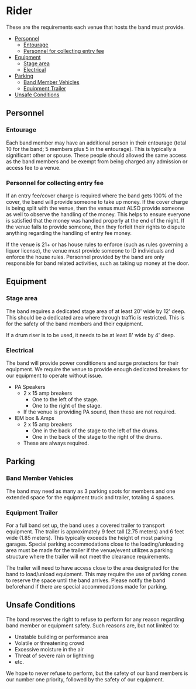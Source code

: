 <!-- title: The Perfect Strangers - Rider -->
# Rider <!-- omit from toc -->

These are the requirements each venue that hosts the band must provide.

- [Personnel](#personnel)
  - [Entourage](#entourage)
  - [Personnel for collecting entry fee](#personnel-for-collecting-entry-fee)
- [Equipment](#equipment)
  - [Stage area](#stage-area)
  - [Electrical](#electrical)
- [Parking](#parking)
  - [Band Member Vehicles](#band-member-vehicles)
  - [Equipment Trailer](#equipment-trailer)
- [Unsafe Conditions](#unsafe-conditions)

## Personnel

### Entourage

Each band member may have an additional person in their entourage (total 10 for the band; 5 members plus 5 in the entourage). This is typically a significant other or spouse. These people should allowed the same access as the band members and be exempt from being charged any admission or access fee to a venue.

### Personnel for collecting entry fee

If an entry fee/cover charge is required where the band gets 100% of the cover, the band will provide someone to take up money. If the cover charge is being split with the venue, then the venus must ALSO provide someone as well to observe the handling of the money. This helps to ensure everyone is satisfied that the money was handled properly at the end of the night. If the venue fails to provide someone, then they forfeit their rights to dispute anything regarding the handling of entry fee money.

If the venue is 21+ or has house rules to enforce (such as rules governing a liquor license), the venue must provide someone to ID individuals and enforce the house rules. Personnel provided by the band are only responsible for band related activities, such as taking up money at the door.

## Equipment

### Stage area

The band requires a dedicated stage area of at least 20' wide by 12' deep. This should be a dedicated area where through traffic is restricted. This is for the safety of the band members and their equipment.

If a drum riser is to be used, it needs to be at least 8' wide by 4' deep.

### Electrical

The band will provide power conditioners and surge protectors for their equipment. We require the venue to provide enough dedicated breakers for our equipment to operate without issue.

  * PA Speakers
    * 2 x 15 amp breakers
      * One to the left of the stage.
      * One to the right of the stage.
    * If the venue is providing PA sound, then these are not required.
  * IEM box & Amps
    * 2 x 15 amp breakers
      * One in the back of the stage to the left of the drums.
      * One in the back of the stage to the right of the drums.
    * These are always required.

## Parking

### Band Member Vehicles

The band may need as many as 3 parking spots for members and one extended space for the equipment truck and trailer, totaling 4 spaces.

### Equipment Trailer

For a full band set up, the band uses a covered trailer to transport equipment. The trailer is approximately 9 feet tall (2.75  meters) and 6 feet wide (1.85 meters). This typically exceeds the height of most parking garages. Special parking accommodations close to the loading/unloading area must be made for the trailer if the venue/event utilizes a parking structure where the trailer will not meet the clearance requirements.

The trailer will need to have access close to the area designated for the band to load/unload equipment. This may require the use of parking cones to reserve the space until the band arrives. Please notify the band beforehand if there are special accommodations made for parking.

## Unsafe Conditions

The band reserves the right to refuse to perform for any reason regarding band member or equipment safety. Such reasons are, but not limited to:
  * Unstable building or performance area
  * Volatile or threatening crowd
  * Excessive moisture in the air
  * Threat of severe rain or lightning
  * etc.

We hope to never refuse to perform, but the safety of our band members is our number one priority, followed by the safety of our equipment. 